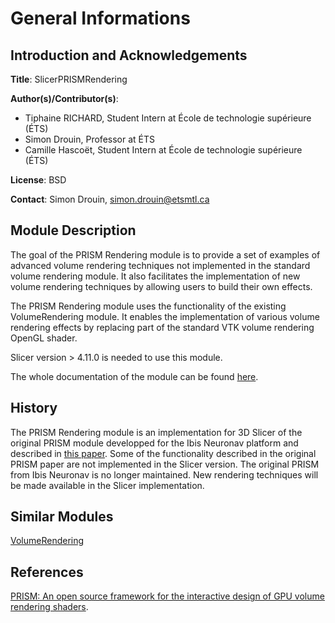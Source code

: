 # General Informations

## Introduction and Acknowledgements
**Title**: SlicerPRISMRendering

**Author(s)/Contributor(s)**: 
* Tiphaine RICHARD, Student Intern at École de technologie supérieure (ÉTS)
* Simon Drouin, Professor at ÉTS
* Camille Hascoët, Student Intern at École de technologie supérieure (ÉTS)

**License**: BSD

**Contact**: Simon Drouin, simon.drouin@etsmtl.ca

## Module Description

The goal of the PRISM Rendering module is to provide a set of examples of advanced volume rendering techniques not implemented in the standard volume rendering module. It also facilitates the implementation of new volume rendering techniques by allowing users to build their own effects. 

The PRISM Rendering module uses the functionality of the existing VolumeRendering module. It enables the implementation of various volume rendering effects by replacing part of the standard VTK volume rendering OpenGL shader.

Slicer version > 4.11.0 is needed to use this module.

The whole documentation of the module can be found [here](https://githubcomets-vis-interactiveslicerprismrendering.readthedocs.io/en/latest/).

## History

The PRISM Rendering module is an implementation for 3D Slicer of the original PRISM module developped for the Ibis Neuronav platform and described in [this paper](https://journals.plos.org/plosone/article?id=10.1371/journal.pone.0193636). Some of the functionality described in the original PRISM paper are not implemented in the Slicer version. The original PRISM from Ibis Neuronav is no longer maintained. New rendering techniques will be made available in the Slicer implementation.

## Similar Modules

[VolumeRendering](https://www.slicer.org/wiki/Documentation/4.10/Modules/VolumeRendering)

## References

[PRISM: An open source framework for the interactive design of GPU volume rendering shaders](https://journals.plos.org/plosone/article?id=10.1371/journal.pone.0193636).
